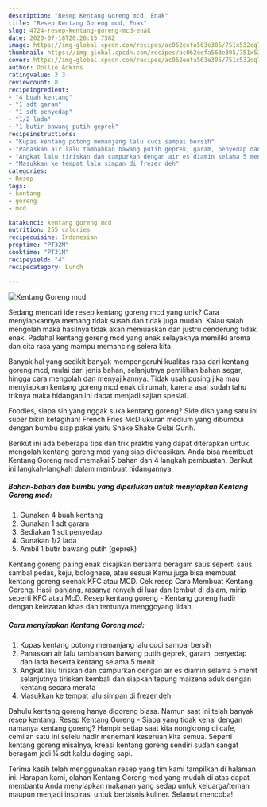 ```yaml
---
description: "Resep Kentang Goreng mcd, Enak"
title: "Resep Kentang Goreng mcd, Enak"
slug: 4724-resep-kentang-goreng-mcd-enak
date: 2020-07-18T20:26:15.758Z
image: https://img-global.cpcdn.com/recipes/ac062eefa563e305/751x532cq70/kentang-goreng-mcd-foto-resep-utama.jpg
thumbnail: https://img-global.cpcdn.com/recipes/ac062eefa563e305/751x532cq70/kentang-goreng-mcd-foto-resep-utama.jpg
cover: https://img-global.cpcdn.com/recipes/ac062eefa563e305/751x532cq70/kentang-goreng-mcd-foto-resep-utama.jpg
author: Dollie Adkins
ratingvalue: 3.3
reviewcount: 8
recipeingredient:
- "4 buah kentang"
- "1 sdt garam"
- "1 sdt penyedap"
- "1/2 lada"
- "1 butir bawang putih geprek"
recipeinstructions:
- "Kupas kentang potong memanjang lalu cuci sampai bersih"
- "Panaskan air lalu tambahkan bawang putih geprek, garam, penyedap dan lada beserta kentang selama 5 menit"
- "Angkat lalu tiriskan dan campurkan dengan air es diamin selama 5 menit selanjutnya tiriskan kembali dan siapkan tepung maizena aduk dengan kentang secara merata"
- "Masukkan ke tempat lalu simpan di frezer deh"
categories:
- Resep
tags:
- kentang
- goreng
- mcd

katakunci: kentang goreng mcd 
nutrition: 255 calories
recipecuisine: Indonesian
preptime: "PT32M"
cooktime: "PT31M"
recipeyield: "4"
recipecategory: Lunch

---
```



![Kentang Goreng mcd](https://img-global.cpcdn.com/recipes/ac062eefa563e305/751x532cq70/kentang-goreng-mcd-foto-resep-utama.jpg)

Sedang mencari ide resep kentang goreng mcd yang unik? Cara menyiapkannya memang tidak susah dan tidak juga mudah. Kalau salah mengolah maka hasilnya tidak akan memuaskan dan justru cenderung tidak enak. Padahal kentang goreng mcd yang enak selayaknya memiliki aroma dan cita rasa yang mampu memancing selera kita.

Banyak hal yang sedikit banyak mempengaruhi kualitas rasa dari kentang goreng mcd, mulai dari jenis bahan, selanjutnya pemilihan bahan segar, hingga cara mengolah dan menyajikannya. Tidak usah pusing jika mau menyiapkan kentang goreng mcd enak di rumah, karena asal sudah tahu triknya maka hidangan ini dapat menjadi sajian spesial.

Foodies, siapa sih yang nggak suka kentang goreng? Side dish yang satu ini super bikin ketagihan! French Fries McD ukuran medium yang dibumbui dengan bumbu siap pakai yaitu Shake Shake Gulai Gurih.


Berikut ini ada beberapa tips dan trik praktis yang dapat diterapkan untuk mengolah kentang goreng mcd yang siap dikreasikan. Anda bisa membuat Kentang Goreng mcd memakai 5 bahan dan 4 langkah pembuatan. Berikut ini langkah-langkah dalam membuat hidangannya.

<!--inarticleads1-->

##### Bahan-bahan dan bumbu yang diperlukan untuk menyiapkan Kentang Goreng mcd:

1. Gunakan 4 buah kentang
1. Gunakan 1 sdt garam
1. Sediakan 1 sdt penyedap
1. Gunakan 1/2 lada
1. Ambil 1 butir bawang putih (geprek)


Kentang goreng paling enak disajikan bersama beragam saus seperti saus sambal pedas, keju, bolognese, atau sesuai Kamu juga bisa membuat kentang goreng seenak KFC atau MCD. Cek resep Cara Membuat Kentang Goreng. Hasil panjang, rasanya renyah di luar dan lembut di dalam, mirip seperti KFC atau McD. Resep kentang goreng - Kentang goreng hadir dengan kelezatan khas dan tentunya menggoyang lidah. 

<!--inarticleads2-->

##### Cara menyiapkan Kentang Goreng mcd:

1. Kupas kentang potong memanjang lalu cuci sampai bersih
1. Panaskan air lalu tambahkan bawang putih geprek, garam, penyedap dan lada beserta kentang selama 5 menit
1. Angkat lalu tiriskan dan campurkan dengan air es diamin selama 5 menit selanjutnya tiriskan kembali dan siapkan tepung maizena aduk dengan kentang secara merata
1. Masukkan ke tempat lalu simpan di frezer deh


Dahulu kentang goreng hanya digoreng biasa. Namun saat ini telah banyak resep kentang. Resep Kentang Goreng - Siapa yang tidak kenal dengan namanya kentang goreng? Hampir setiap saat kita nongkrong di cafe, cemilan satu ini selelu hadir menemani keseruan kita semua. Seperti kentang goreng misalnya, kreasi kentang goreng sendiri sudah sangat beragam jadi ¼ sdt kaldu daging sapi. 

Terima kasih telah menggunakan resep yang tim kami tampilkan di halaman ini. Harapan kami, olahan Kentang Goreng mcd yang mudah di atas dapat membantu Anda menyiapkan makanan yang sedap untuk keluarga/teman maupun menjadi inspirasi untuk berbisnis kuliner. Selamat mencoba!
